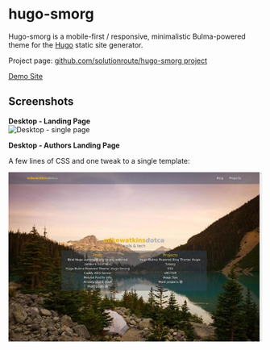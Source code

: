 # hugo-smorg

Hugo-smorg is a mobile-first / responsive, minimalistic Bulma-powered theme for the [Hugo](https://gohugo.io/) static site generator.

Project page: [github.com/solutionroute/hugo-smorg project](https://github.com/solutionroute/hugo-smorg) 

[Demo Site](https://solutionroute.github.io/hugo-smorg/exampleSite/)

## Screenshots

**Desktop - Landing Page**  
![Desktop - single page](https://github.com/solutionroute/hugo-smorg/raw/master/images/tn.png)

**Desktop - Authors Landing Page** 

A few lines of CSS and one tweak to a single template:

![Desktop - single page](altlanding-tn.jpg)

